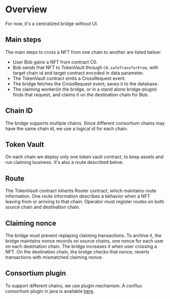 # Overview
For now, it's a centralized bridge without UI.

## Main steps
The main steps to cross a NFT from one chain to another are listed below:

- User Bob gains a NFT from contract C0.
- Bob sends that NFT to TokenVault through `C0.safeTransferFrom`, with target chain id and target contract encoded in data parameter.
- The TokenVault contract emits a CrossRequest event.
- The bridge fetches the CrossRequest event, saves it to the database.
- The claiming worker(in the bridge, or in a stand alone bridge-plugin) finds that request, and claims it on the destination chain for Bob.

## Chain ID
The bridge supports multiple chains. Since different consortium chains may have the same chain id, we use a
logical id for each chain.

## Token Vault
On each chain we deploy only one token vault contract, to keep assets and run claiming business. It's also a route described below.

## Route
The TokenVault contract inherits Router contract, which maintains route information. One route information describes 
a behavior when a NFT leaving from or arriving to that chain. Operator must register routes on both source chain and destination chain.

## Claiming nonce
The bridge must prevent replaying claiming transactions. To archive it,
the bridge maintains nonce records on source chains, one nonce for each user on each destination chain.
The bridge increases it when user crossing a NFT.
On the destination chain, the bridge checks that nonce, reverts transactions with mismatched claiming nonce.


## Consortium plugin
To support different chains, we use plugin mechanism. A conflux consortium plugin in java is available [here](https://github.com/tree-graph/bridge-plugin-treegraph/tree/fetch-event).